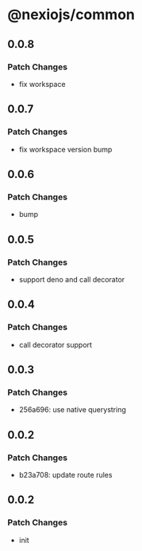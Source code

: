 # @nexiojs/common

## 0.0.8

### Patch Changes

- fix workspace

## 0.0.7

### Patch Changes

- fix workspace version bump

## 0.0.6

### Patch Changes

- bump

## 0.0.5

### Patch Changes

- support deno and call decorator

## 0.0.4

### Patch Changes

- call decorator support

## 0.0.3

### Patch Changes

- 256a696: use native querystring

## 0.0.2

### Patch Changes

- b23a708: update route rules

## 0.0.2

### Patch Changes

- init
